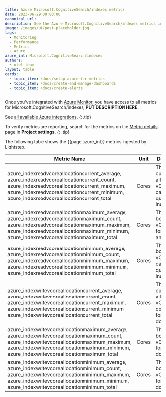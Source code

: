 ```yaml
---
title: Azure Microsoft.CognitiveSearch/indexes metrics
date: 2023-06-29 00:00:00
canonical_url:
description: See the Azure Microsoft.CognitiveSearch/indexes metrics ingested by Lightstep Observability
image: /images/ui/post-placeholder.jpg
tags:
  - Monitoring
  - Performance
  - Metrics
  - Azure
azure_int: Microsoft.CognitiveSearch/indexes
authors:
  - otel-team
layout: table
cards:
  - topic_item: /docs/setup-azure-for-metrics
  - topic_item: /docs/create-and-manage-dashboards
  - topic_item: /docs/create-alerts
---
```

Once you've integrated with [Azure Monitor](/docs/setup-azure-for-metrics), you have access to all metrics for Microsoft.CognitiveSearch/indexes, **PUT DESCRIPTION HERE**. 

See [all available Azure integrations](/docs/azure-metrics).
{: .tip}

To verify metrics are reporting, search for the metrics on the [Metric details](/docs/manage-metric-details) page in **Project settings**.
{: .tip}

The following table shows the {{page.azure_int}} metrics ingested by Lightstep.
<table class="table-aws">
<colgroup><col span="1" style="width: 35%;" /><col span="1" style="width: 15%;" /><col span="1" style="width: 35%;" /></colgroup>
  <thead>
    <th>Metric Name</th>
    <th>Unit</th>
    <th>Description</th>
  </thead>
  <tr>
    <td>azure_indexreadvcoreallocationcurrent_average, azure_indexreadvcoreallocationcurrent_count, azure_indexreadvcoreallocationcurrent_maximum, azure_indexreadvcoreallocationcurrent_minimum, azure_indexreadvcoreallocationcurrent_total</td>
    <td>Cores</td>
    <td>The currently allocated vCore capacity for querying an index</td>
  </tr>
  <tr>
    <td>azure_indexreadvcoreallocationmaximum_average, azure_indexreadvcoreallocationmaximum_count, azure_indexreadvcoreallocationmaximum_maximum, azure_indexreadvcoreallocationmaximum_minimum, azure_indexreadvcoreallocationmaximum_total</td>
    <td>Cores</td>
    <td>The upper bound of vCore usage for querying an index</td>
  </tr>
  <tr>
    <td>azure_indexreadvcoreallocationminimum_average, azure_indexreadvcoreallocationminimum_count, azure_indexreadvcoreallocationminimum_maximum, azure_indexreadvcoreallocationminimum_minimum, azure_indexreadvcoreallocationminimum_total</td>
    <td>Cores</td>
    <td>The lower bound of vCore capacity for querying an index</td>
  </tr>
  <tr>
    <td>azure_indexwritevcoreallocationcurrent_average, azure_indexwritevcoreallocationcurrent_count, azure_indexwritevcoreallocationcurrent_maximum, azure_indexwritevcoreallocationcurrent_minimum, azure_indexwritevcoreallocationcurrent_total</td>
    <td>Cores</td>
    <td>The currently allocated vCore consumption for indexing documents</td>
  </tr>
  <tr>
    <td>azure_indexwritevcoreallocationmaximum_average, azure_indexwritevcoreallocationmaximum_count, azure_indexwritevcoreallocationmaximum_maximum, azure_indexwritevcoreallocationmaximum_minimum, azure_indexwritevcoreallocationmaximum_total</td>
    <td>Cores</td>
    <td>The upper bound of vCore usage for indexing documents</td>
  </tr>
  <tr>
    <td>azure_indexwritevcoreallocationminimum_average, azure_indexwritevcoreallocationminimum_count, azure_indexwritevcoreallocationminimum_maximum, azure_indexwritevcoreallocationminimum_minimum, azure_indexwritevcoreallocationminimum_total</td>
    <td>Cores</td>
    <td>The lower bound of vCore usage for indexing documents</td>
  </tr>
</table>
